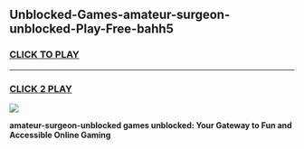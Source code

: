 
## Unblocked-Games-amateur-surgeon-unblocked-Play-Free-bahh5
<h3>
<a href="https://premium76.site?title=amateur-surgeon-unblocked&ref=18A">CLICK TO PLAY</a></h3>
<hr>

<h3>
<a href="https://premium76.site?title=amateur-surgeon-unblocked&ref=18A">CLICK 2 PLAY</a>
  
</h3>

<a href="https://premium76.site?title=amateur-surgeon-unblocked&ref=18A"><img src="https://clearcache.store/games.png"></a>


**amateur-surgeon-unblocked games unblocked: Your Gateway to Fun and Accessible Online Gaming**
